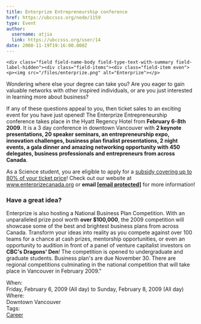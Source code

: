 ```yaml
---
title: Enterprize Entrepreneurship conference 
href: https://ubccsss.org/node/1159
type: Event
author:
  username: atjia
  link: https://ubccsss.org/user/14
date: 2008-11-19T19:16:00.000Z
---
```



    <div class="field field-name-body field-type-text-with-summary field-label-hidden"><div class="field-items"><div class="field-item even"><p><img src="/files/enterprize.png" alt="Enterprize"></p>
<p>Wondering where else your degree can take you?  Are you eager to gain valuable networks with other inspired individuals, or are you just interested in learning more about business?</p>
<p>If any of these questions appeal to you, then ticket sales to an exciting event for you have just opened! The Enterprize Entrepreneurship conference takes place in the Hyatt Regency Hotel from <strong>February 6-8th 2009</strong>. It is a 3 day conference in downtown Vancouver with <strong>2 keynote presentations, 20 speaker seminars, an entrepreneurship expo, innovation challenges, business plan finalist presentations, 2 night events, a gala dinner and amazing networking opportunity with 450 delegates, business professionals and entrepreneurs from across Canada</strong>.</p>
<p>As a Science student, you are eligible to apply for a <a href="http://www.sus.ubc.ca/services/awardsgrants/#conferences">subsidy covering up to 80% of your ticket price</a>! Check out our website at <a href="http://www.enterprizecanada.org" title="www.enterprizecanada.org">www.enterprizecanada.org</a> or <strong>email <a class="spamspan" href="/cdn-cgi/l/email-protection#87e3eee8e9e9e2a9e4efeee9e0ece8e2c7e2e9f3e2f5f7f5eefde2e4e6e9e6e3e6a9e8f5e0"><span class="__cf_email__" data-cfemail="d9bdb0b6b7b7bcf7bab1b0b7beb2b6bc99bcb7adbcaba9abb0a3bcbab8b7b8bdb8f7b6abbe">[email&#xA0;protected]</span></a></strong> for more information!</p>
<h3>Have a great idea?</h3>
<p>Enterprize is also hosting a  National Business Plan Competition.  With an unparalleled prize pool worth <strong>over $100,000</strong>, the 2009 competition will showcase some of the best and brightest business plans from across Canada.  Transform your ideas into reality as you compete against over 100 teams for a chance at cash prizes, mentorship opportunities, or even an opportunity to audition in front of a panel of venture capitalist investors on <strong>CBC&apos;s Dragons&apos; Den</strong>! The competition is opened to undergraduate and graduate students.  Business plan&apos;s are due November 30.  There are regional competitions culminating in the national competition that will take place in Vancouver in February 2009.&quot;</p>
</div></div></div><div class="field field-name-field-dates field-type-datetime field-label-above"><div class="field-label">When:&#xA0;</div><div class="field-items"><div class="field-item even"><span class="date-display-range"><span class="date-display-start">Friday, February 6, 2009 (All day)</span> to <span class="date-display-end">Sunday, February 8, 2009 (All day)</span></span></div></div></div><div class="field field-name-field-location field-type-text field-label-above"><div class="field-label">Where:&#xA0;</div><div class="field-items"><div class="field-item even">Downtown Vancouver</div></div></div>    <footer>
    <div class="field field-name-field-tags field-type-taxonomy-term-reference field-label-above"><div class="field-label">Tags:&#xA0;</div><div class="field-items"><div class="field-item even"><a href="/career">Career</a></div></div></div>      </footer>
    